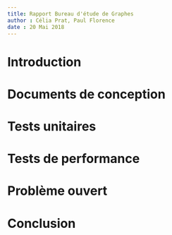 ```yaml
---
title: Rapport Bureau d'étude de Graphes
author : Célia Prat, Paul Florence
date : 20 Mai 2018
---
```


# Introduction 
# Documents de conception
# Tests unitaires
# Tests de performance
# Problème ouvert
# Conclusion

